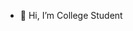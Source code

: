 - 👋 Hi, I’m College Student


<!---
xEXx-01/xEXx-01 is a ✨ special ✨ repository because its `README.md` (this file) appears on your GitHub profile.
You can click the Preview link to take a look at your changes.
--->
